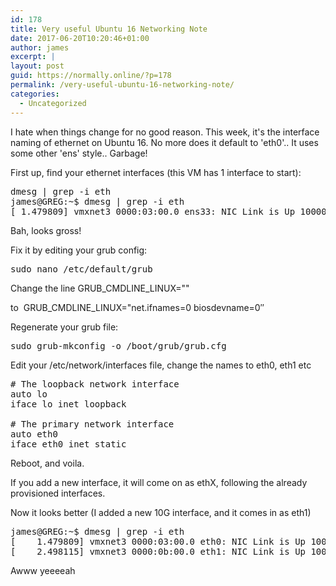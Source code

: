```yaml
---
id: 178
title: Very useful Ubuntu 16 Networking Note
date: 2017-06-20T10:20:46+01:00
author: james
excerpt: |
layout: post
guid: https://normally.online/?p=178
permalink: /very-useful-ubuntu-16-networking-note/
categories:
  - Uncategorized
---
```

I hate when things change for no good reason. This week, it's the interface naming of ethernet on Ubuntu 16. No more does it default to 'eth0'.. It uses some other 'ens' style.. Garbage!

<!--end_excerpt-->

First up, find your ethernet interfaces (this VM has 1 interface to start):

<pre class="lang:default decode:true">dmesg | grep -i eth
james@GREG:~$ dmesg | grep -i eth
[ 1.479809] vmxnet3 0000:03:00.0 ens33: NIC Link is Up 10000 Mbps</pre>

Bah, looks gross!

Fix it by editing your grub config:

<pre class="lang:default decode:true ">sudo nano /etc/default/grub</pre>

Change the line <span class="lang:default decode:true crayon-inline ">GRUB_CMDLINE_LINUX=""</span>

to  <span class="lang:default decode:true crayon-inline">GRUB_CMDLINE_LINUX="net.ifnames=0 biosdevname=0&#8243;</span>

Regenerate your grub file:

<pre class="lang:default decode:true">sudo grub-mkconfig -o /boot/grub/grub.cfg</pre>

Edit your /etc/network/interfaces file, change the names to eth0, eth1 etc

<pre class="lang:default decode:true"># The loopback network interface
auto lo
iface lo inet loopback

# The primary network interface
auto eth0
iface eth0 inet static
</pre>

Reboot, and voila.

If you add a new interface, it will come on as ethX, following the already provisioned interfaces.

Now it looks better (I added a new 10G interface, and it comes in as eth1)

<pre class="lang:default decode:true">james@GREG:~$ dmesg | grep -i eth
[    1.479809] vmxnet3 0000:03:00.0 eth0: NIC Link is Up 10000 Mbps
[    2.498115] vmxnet3 0000:0b:00.0 eth1: NIC Link is Up 10000 Mbps
</pre>

Awww yeeeeah